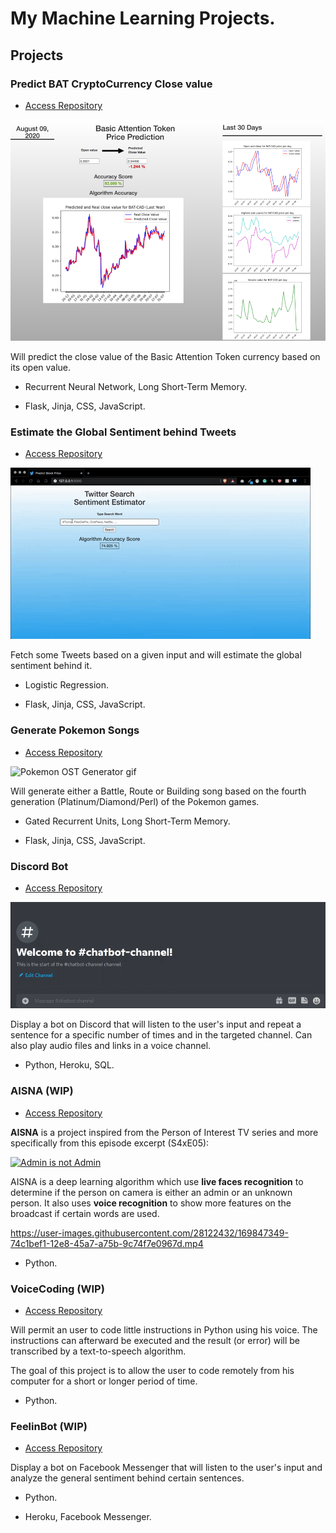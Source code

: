 # My Machine Learning Projects.

## Projects

### Predict BAT CryptoCurrency Close value

* [Access Repository](https://github.com/Scylidose/ml-projects/tree/master/Predict_Stock_Prices)  

![CryptoCurrency png](img/crypto_bat-img.png)  

Will predict the close value of the Basic Attention Token currency based on its open value.

- Recurrent Neural Network, Long Short-Term Memory.  

- Flask, Jinja, CSS, JavaScript.

### Estimate the Global Sentiment behind Tweets

* [Access Repository](https://github.com/Scylidose/ml-projects/tree/master/Sentiment_Estimator)  

![Sentiment Estimator gif](img/estimation-gif.gif)

Fetch some Tweets based on a given input and will estimate the global sentiment behind it.

- Logistic Regression.  

- Flask, Jinja, CSS, JavaScript.

### Generate Pokemon Songs

* [Access Repository](https://github.com/Scylidose/ml-projects/tree/master/Generate_Music) 

![Pokemon OST Generator gif](img/pokemon-ost-gen.gif)

Will generate either a Battle, Route or Building song based on the fourth generation (Platinum/Diamond/Perl) of the Pokemon games.

- Gated Recurrent Units, Long Short-Term Memory.

- Flask, Jinja, CSS, JavaScript.

### Discord Bot

* [Access Repository](https://github.com/Scylidose/ml-projects/tree/master/Discord_Bot) 

![Discord Bot gif](img/discord-bot.gif)

Display a bot on Discord that will listen to the user's input and repeat a sentence for a specific number of times and in the targeted channel. Can also play audio files and links in a voice channel.

- Python, Heroku, SQL.

### AISNA (WIP)

* [Access Repository](https://github.com/Scylidose/AISNA) 

**AISNA** is a project inspired from the Person of Interest TV series and more specifically from this episode excerpt (S4xE05):  

[![Admin is not Admin](http://img.youtube.com/vi/nhWe2nf24ag/0.jpg)](http://www.youtube.com/watch?v=nhWe2nf24ag "Person of Interest - Admin is not Admin")

AISNA is a deep learning algorithm which use **live faces recognition** to determine if the person on camera is either an admin or an unknown person. It also uses **voice recognition** to show more features on the broadcast if certain words are used.

https://user-images.githubusercontent.com/28122432/169847349-74c1bef1-12e8-45a7-a75b-9c74f7e0967d.mp4

- Python.

### VoiceCoding (WIP)

* [Access Repository](https://github.com/Scylidose/VoiceCoding) 

Will permit an user to code little instructions in Python using his voice. The instructions can afterward be executed and the result (or error) will be transcribed by a text-to-speech algorithm. 

The goal of this project is to allow the user to code remotely from his computer for a short or longer period of time.

- Python.

### FeelinBot (WIP)

* [Access Repository](https://github.com/Scylidose/ml-projects/tree/master/FeelinBot) 


Display a bot on Facebook Messenger that will listen to the user's input and analyze the general sentiment behind certain sentences.

- Python.

- Heroku, Facebook Messenger.
